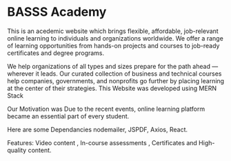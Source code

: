 # BASSS Academy
This is an acedemic website which brings flexible, affordable, job-relevant online learning to individuals and organizations worldwide. We offer a range of learning opportunities from hands-on projects and courses to job-ready certificates and degree programs.

We help organizations of all types and sizes prepare for the path ahead — wherever it leads. Our curated collection of business and technical courses help companies, governments, and nonprofits go further by placing learning at the center of their strategies. This Website was developed using MERN Stack

Our Motivation was Due to the recent events, online learning platform became an essential part of every student.

Here are some Dependancies nodemailer, JSPDF, Axios, React.

Features: Video content , In-course assessments , Certificates and High-quality content.
